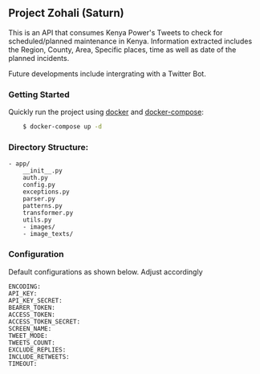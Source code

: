 ## Project Zohali (Saturn)
This is an API that consumes Kenya Power's Tweets to check for scheduled/planned maintenance in Kenya.
Information extracted includes the Region, County, Area, Specific places, time as well as date of the planned incidents.

Future developments include intergrating with a Twitter Bot.

### Getting Started
Quickly run the project using [docker](https://www.docker.com/) and
[docker-compose](https://docs.docker.com/compose/):
```bash
    $ docker-compose up -d
```

### Directory Structure:
    - app/
        __init__.py
        auth.py
        config.py
        exceptions.py
        parser.py
        patterns.py
        transformer.py
        utils.py
        - images/
        - image_texts/

### Configuration
Default configurations as shown below. Adjust accordingly

    ENCODING:
    API_KEY:
    API_KEY_SECRET:
    BEARER_TOKEN:
    ACCESS_TOKEN:
    ACCESS_TOKEN_SECRET:
    SCREEN_NAME:
    TWEET_MODE:
    TWEETS_COUNT:
    EXCLUDE_REPLIES:
    INCLUDE_RETWEETS:
    TIMEOUT: